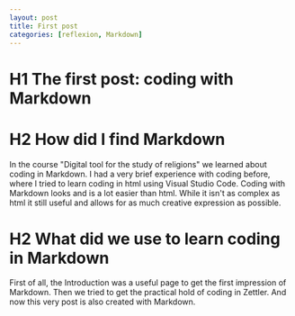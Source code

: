 ```yaml
---
layout: post
title: First post
categories: [reflexion, Markdown]
---
```


# H1 The first post: coding with Markdown

# H2 How did I find Markdown
In the course "Digital tool for the study of religions" we learned about coding in Markdown. I had a very brief experience with coding before, where I tried to learn coding in html using Visual Studio Code. 
Coding with Markdown looks and is a lot easier than html. While it isn't as complex as html it still useful and allows for as much creative expression as possible. 

# H2 What did we use to learn coding in Markdown
First of all, the Introduction was a useful page to get the first impression of Markdown. 
Then we tried to get the practical hold of coding in Zettler.
And now this very post is also created with Markdown. 


